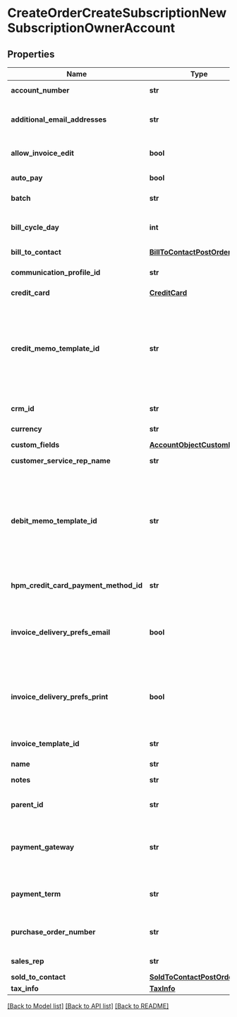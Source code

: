 # CreateOrderCreateSubscriptionNewSubscriptionOwnerAccount

## Properties
Name | Type | Description | Notes
------------ | ------------- | ------------- | -------------
**account_number** | **str** | Account number. For example, A00000001.  | [optional] 
**additional_email_addresses** | **str** | List of additional email addresses to receive emailed invoices. Values should be a comma-separated list of email addresses.  | [optional] 
**allow_invoice_edit** | **bool** | Indicates if associated invoices can be edited. Values are:   * &#x60;true&#x60; * &#x60;false&#x60; (default)  | [optional] 
**auto_pay** | **bool** | Specifies whether future payments are automatically billed when they are due.  | [optional] 
**batch** | **str** | Name of the billing batch that the account belongs to. For example, Batch1.  | [optional] 
**bill_cycle_day** | **int** | Day of the month that the account prefers billing periods to begin on. If set to 0, the bill cycle day will be set as \&quot;AutoSet\&quot;.  | 
**bill_to_contact** | [**BillToContactPostOrder**](BillToContactPostOrder.md) |  | 
**communication_profile_id** | **str** | Internal identifier of the communication profile that Zuora uses when sending notifications to the account&#39;s contacts.  | [optional] 
**credit_card** | [**CreditCard**](CreditCard.md) |  | [optional] 
**credit_memo_template_id** | **str** | **Note**: This field is only available if you have the Invoice Settlement feature enabled. The Invoice Settlement feature is in **Limited Availability**. If you wish to have access to the feature, submit a request at [Zuora Global Support](http://support.zuora.com/).  The unique ID of the credit memo template, configured in **Billing Settings** &gt; **Manage Billing Document Configuration** through the Zuora UI. For example, 2c92c08a6246fdf101626b1b3fe0144b.  | [optional] 
**crm_id** | **str** | External identifier of the account in a CRM system.  | [optional] 
**currency** | **str** | ISO 3-letter currency code (uppercase). For example, USD.  | 
**custom_fields** | [**AccountObjectCustomFields**](AccountObjectCustomFields.md) |  | [optional] 
**customer_service_rep_name** | **str** | Name of the account&#39;s customer service representative, if applicable.  | [optional] 
**debit_memo_template_id** | **str** | **Note**: This field is only available if you have the Invoice Settlement feature enabled. The Invoice Settlement feature is in **Limited Availability**. If you wish to have access to the feature, submit a request at [Zuora Global Support](http://support.zuora.com/).  The unique ID of the debit memo template, configured in **Billing Settings** &gt; **Manage Billing Document Configuration** through the Zuora UI. For example, 2c92c08d62470a8501626b19d24f19e2.  | [optional] 
**hpm_credit_card_payment_method_id** | **str** | Internal identifier of the hosted payment method (HPM) credit card payment method associated with the account.  | [optional] 
**invoice_delivery_prefs_email** | **bool** | Specifies whether to turn on the invoice delivery method &#39;Email&#39; for the new account.  Values are:   * &#x60;true&#x60; (default). Turn on the invoice delivery method &#39;Email&#39; for the new account. * &#x60;false&#x60;. Turn off the invoice delivery method &#39;Email&#39; for the new account.           | [optional] 
**invoice_delivery_prefs_print** | **bool** | Specifies whether to turn on the invoice delivery method &#39;Print&#39; for the new account. Values are:   * &#x60;true&#x60;. Turn on the invoice delivery method &#39;Print&#39; for the new account. * &#x60;false&#x60; (default). Turn off the invoice delivery method &#39;Print&#39; for the new account.  | [optional] 
**invoice_template_id** | **str** | Internal identifier of the invoice template that Zuora uses when generating invoices for the account.  | [optional] 
**name** | **str** | Account name.  | 
**notes** | **str** | Notes about the account. These notes are only visible to Zuora users.  | [optional] 
**parent_id** | **str** | Identifier of the parent customer account for this Account object. Use this field if you have customer hierarchy enabled. | [optional] 
**payment_gateway** | **str** | The payment gateway that Zuora uses when processing electronic payments and refunds for the account. If you do not specify this field or if the value of this field is null, Zuora uses your default payment gateway.  | [optional] 
**payment_term** | **str** | Name of the payment term associated with the account. For example, \&quot;Net 30\&quot;. The payment term determines the due dates of invoices.  | [optional] 
**purchase_order_number** | **str** | The number of the purchase order associated with this account. Purchase order information generally comes from customers.  | [optional] 
**sales_rep** | **str** | The name of the sales representative associated with this account, if applicable.  | [optional] 
**sold_to_contact** | [**SoldToContactPostOrder**](SoldToContactPostOrder.md) |  | [optional] 
**tax_info** | [**TaxInfo**](TaxInfo.md) |  | [optional] 

[[Back to Model list]](../README.md#documentation-for-models) [[Back to API list]](../README.md#documentation-for-api-endpoints) [[Back to README]](../README.md)


